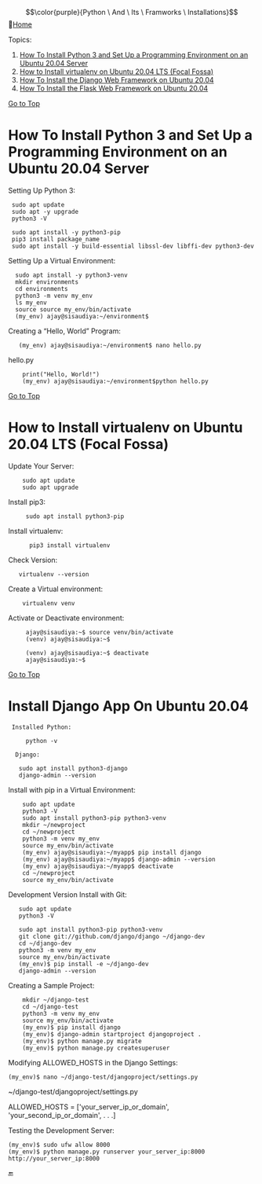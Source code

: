 $$\color{purple}{Python \ And \ Its \ Framworks \ Installations}$$
:link:[Home](all-file-links.md)     





<a name="top"></a>
Topics:

 1. [How To Install Python 3 and Set Up a Programming Environment on an Ubuntu 20.04 Server](#python_on_linux) <br>
 2. [How to Install virtualenv on Ubuntu 20.04 LTS (Focal Fossa)](#venv_on_linux) <br>
 3. [How To Install the Django Web Framework on Ubuntu 20.04](#django_on_linux) <br>
 4. [How To Install the Flask Web Framework on Ubuntu 20.04](#flash_on_linux) <br>
  
  
  
  
  
  [Go to Top](#top)
  <a name="python_on_linux">
  # How To Install Python 3 and Set Up a Programming Environment on an Ubuntu 20.04 Server
 
 
Setting Up Python 3: 
 
     sudo apt update
     sudo apt -y upgrade
     python3 -V

     sudo apt install -y python3-pip
     pip3 install package_name
     sudo apt install -y build-essential libssl-dev libffi-dev python3-dev

 
Setting Up a Virtual Environment: 
 
      sudo apt install -y python3-venv
      mkdir environments
      cd environments
      python3 -m venv my_env
      ls my_env
      source source my_env/bin/activate
      (my_env) ajay@sisaudiya:~/environment$
 
Creating a “Hello, World” Program: 
 
       (my_env) ajay@sisaudiya:~/environment$ nano hello.py
 
 
  hello.py

        print("Hello, World!")
        (my_env) ajay@sisaudiya:~/environment$python hello.py
 
 
 
 
 
 
 
 
 
  [Go to Top](#top)
  <a name="venv_on_linux">
  # How to Install virtualenv on Ubuntu 20.04 LTS (Focal Fossa)
   
   Update Your Server:
   
        sudo apt update
        sudo apt upgrade

   Install pip3:
   
         sudo apt install python3-pip
   
   Install virtualenv:
   
          pip3 install virtualenv
   
   Check Version: 
   
       virtualenv --version
   
   Create a Virtual environment: 
          
        virtualenv venv
   
   Activate or Deactivate environment: 
   
         ajay@sisaudiya:~$ source venv/bin/activate
         (venv) ajay@sisaudiya:~$
   
         (venv) ajay@sisaudiya:~$ deactivate
         ajay@sisaudiya:~$


   
   
   
   
  [Go to Top](#nodejs_on_linux)
  <a name="django_on_linux">
  # Install Django App On Ubuntu 20.04
   
     Installed Python: 
   
         python -v
   
      Django: 
   
       sudo apt install python3-django
       django-admin --version
   
   
   
Install with pip in a Virtual Environment: 
   
        sudo apt update
        python3 -V
        sudo apt install python3-pip python3-venv
        mkdir ~/newproject
        cd ~/newproject
        python3 -m venv my_env
        source my_env/bin/activate
        (my_env) ajay@sisaudiya:~/myapp$ pip install django
        (my_env) ajay@sisaudiya:~/myapp$ django-admin --version
        (my_env) ajay@sisaudiya:~/myapp$ deactivate
        cd ~/newproject
        source my_env/bin/activate
   
   
Development Version Install with Git:
   
       sudo apt update
       python3 -V
   
       sudo apt install python3-pip python3-venv
       git clone git://github.com/django/django ~/django-dev
       cd ~/django-dev
       python3 -m venv my_env
       source my_env/bin/activate
       (my_env)$ pip install -e ~/django-dev
       django-admin --version
   
Creating a Sample Project: 
   
   
        mkdir ~/django-test
        cd ~/django-test 
        python3 -m venv my_env
        source my_env/bin/activate
        (my_env)$ pip install django
        (my_env)$ django-admin startproject djangoproject .
        (my_env)$ python manage.py migrate       
        (my_env)$ python manage.py createsuperuser
   
   
Modifying ALLOWED_HOSTS in the Django Settings:
   
    (my_env)$ nano ~/django-test/djangoproject/settings.py
   
   
   
~/django-test/djangoproject/settings.py

ALLOWED_HOSTS = ['your_server_ip_or_domain', 'your_second_ip_or_domain', . . .]

Testing the Development Server: 
      
     
    (my_env)$ sudo ufw allow 8000
    (my_env)$ python manage.py runserver your_server_ip:8000
    http://your_server_ip:8000
   
   
   
   
    
   
   
   
   
   
 :end:
              
